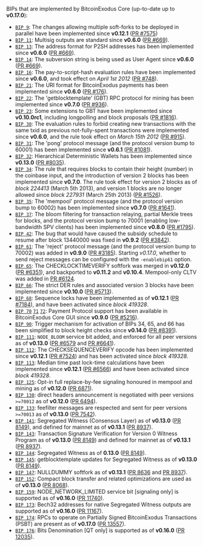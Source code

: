 BIPs that are implemented by BitcoinExodus Core (up-to-date up to **v0.17.0**):

* [`BIP 9`](https://github.com/bitcoinexodus/bips/blob/master/bip-0009.mediawiki): The changes allowing multiple soft-forks to be deployed in parallel have been implemented since **v0.12.1**  ([PR #7575](https://github.com/bitcoinexodus/bitcoinexodus/pull/7575))
* [`BIP 11`](https://github.com/bitcoinexodus/bips/blob/master/bip-0011.mediawiki): Multisig outputs are standard since **v0.6.0** ([PR #669](https://github.com/bitcoinexodus/bitcoinexodus/pull/669)).
* [`BIP 13`](https://github.com/bitcoinexodus/bips/blob/master/bip-0013.mediawiki): The address format for P2SH addresses has been implemented since **v0.6.0** ([PR #669](https://github.com/bitcoinexodus/bitcoinexodus/pull/669)).
* [`BIP 14`](https://github.com/bitcoinexodus/bips/blob/master/bip-0014.mediawiki): The subversion string is being used as User Agent since **v0.6.0** ([PR #669](https://github.com/bitcoinexodus/bitcoinexodus/pull/669)).
* [`BIP 16`](https://github.com/bitcoinexodus/bips/blob/master/bip-0016.mediawiki): The pay-to-script-hash evaluation rules have been implemented since **v0.6.0**, and took effect on *April 1st 2012* ([PR #748](https://github.com/bitcoinexodus/bitcoinexodus/pull/748)).
* [`BIP 21`](https://github.com/bitcoinexodus/bips/blob/master/bip-0021.mediawiki): The URI format for BitcoinExodus payments has been implemented since **v0.6.0** ([PR #176](https://github.com/bitcoinexodus/bitcoinexodus/pull/176)).
* [`BIP 22`](https://github.com/bitcoinexodus/bips/blob/master/bip-0022.mediawiki): The 'getblocktemplate' (GBT) RPC protocol for mining has been implemented since **v0.7.0** ([PR #936](https://github.com/bitcoinexodus/bitcoinexodus/pull/936)).
* [`BIP 23`](https://github.com/bitcoinexodus/bips/blob/master/bip-0023.mediawiki): Some extensions to GBT have been implemented since **v0.10.0rc1**, including longpolling and block proposals ([PR #1816](https://github.com/bitcoinexodus/bitcoinexodus/pull/1816)).
* [`BIP 30`](https://github.com/bitcoinexodus/bips/blob/master/bip-0030.mediawiki): The evaluation rules to forbid creating new transactions with the same txid as previous not-fully-spent transactions were implemented since **v0.6.0**, and the rule took effect on *March 15th 2012* ([PR #915](https://github.com/bitcoinexodus/bitcoinexodus/pull/915)).
* [`BIP 31`](https://github.com/bitcoinexodus/bips/blob/master/bip-0031.mediawiki): The 'pong' protocol message (and the protocol version bump to 60001) has been implemented since **v0.6.1** ([PR #1081](https://github.com/bitcoinexodus/bitcoinexodus/pull/1081)).
* [`BIP 32`](https://github.com/bitcoinexodus/bips/blob/master/bip-0032.mediawiki): Hierarchical Deterministic Wallets has been implemented since **v0.13.0** ([PR #8035](https://github.com/bitcoinexodus/bitcoinexodus/pull/8035)).
* [`BIP 34`](https://github.com/bitcoinexodus/bips/blob/master/bip-0034.mediawiki): The rule that requires blocks to contain their height (number) in the coinbase input, and the introduction of version 2 blocks has been implemented since **v0.7.0**. The rule took effect for version 2 blocks as of *block 224413* (March 5th 2013), and version 1 blocks are no longer allowed since *block 227931* (March 25th 2013) ([PR #1526](https://github.com/bitcoinexodus/bitcoinexodus/pull/1526)).
* [`BIP 35`](https://github.com/bitcoinexodus/bips/blob/master/bip-0035.mediawiki): The 'mempool' protocol message (and the protocol version bump to 60002) has been implemented since **v0.7.0** ([PR #1641](https://github.com/bitcoinexodus/bitcoinexodus/pull/1641)).
* [`BIP 37`](https://github.com/bitcoinexodus/bips/blob/master/bip-0037.mediawiki): The bloom filtering for transaction relaying, partial Merkle trees for blocks, and the protocol version bump to 70001 (enabling low-bandwidth SPV clients) has been implemented since **v0.8.0** ([PR #1795](https://github.com/bitcoinexodus/bitcoinexodus/pull/1795)).
* [`BIP 42`](https://github.com/bitcoinexodus/bips/blob/master/bip-0042.mediawiki): The bug that would have caused the subsidy schedule to resume after block 13440000 was fixed in **v0.9.2** ([PR #3842](https://github.com/bitcoinexodus/bitcoinexodus/pull/3842)).
* [`BIP 61`](https://github.com/bitcoinexodus/bips/blob/master/bip-0061.mediawiki): The 'reject' protocol message (and the protocol version bump to 70002) was added in **v0.9.0** ([PR #3185](https://github.com/bitcoinexodus/bitcoinexodus/pull/3185)). Starting *v0.17.0*, whether to send reject messages can be configured with the `-enablebip61` option.
* [`BIP 65`](https://github.com/bitcoinexodus/bips/blob/master/bip-0065.mediawiki): The CHECKLOCKTIMEVERIFY softfork was merged in **v0.12.0** ([PR #6351](https://github.com/bitcoinexodus/bitcoinexodus/pull/6351)), and backported to **v0.11.2** and **v0.10.4**. Mempool-only CLTV was added in [PR #6124](https://github.com/bitcoinexodus/bitcoinexodus/pull/6124).
* [`BIP 66`](https://github.com/bitcoinexodus/bips/blob/master/bip-0066.mediawiki): The strict DER rules and associated version 3 blocks have been implemented since **v0.10.0** ([PR #5713](https://github.com/bitcoinexodus/bitcoinexodus/pull/5713)).
* [`BIP 68`](https://github.com/bitcoinexodus/bips/blob/master/bip-0068.mediawiki): Sequence locks have been implemented as of **v0.12.1**  ([PR #7184](https://github.com/bitcoinexodus/bitcoinexodus/pull/7184)), and have been activated since *block 419328*.
* [`BIP 70`](https://github.com/bitcoinexodus/bips/blob/master/bip-0070.mediawiki) [`71`](https://github.com/bitcoinexodus/bips/blob/master/bip-0071.mediawiki) [`72`](https://github.com/bitcoinexodus/bips/blob/master/bip-0072.mediawiki): Payment Protocol support has been available in BitcoinExodus Core GUI since **v0.9.0** ([PR #5216](https://github.com/bitcoinexodus/bitcoinexodus/pull/5216)).
* [`BIP 90`](https://github.com/bitcoinexodus/bips/blob/master/bip-0090.mediawiki): Trigger mechanism for activation of BIPs 34, 65, and 66 has been simplified to block height checks since **v0.14.0** ([PR #8391](https://github.com/bitcoinexodus/bitcoinexodus/pull/8391)).
* [`BIP 111`](https://github.com/bitcoinexodus/bips/blob/master/bip-0111.mediawiki): `NODE_BLOOM` service bit added, and enforced for all peer versions as of **v0.13.0** ([PR #6579](https://github.com/bitcoinexodus/bitcoinexodus/pull/6579) and [PR #6641](https://github.com/bitcoinexodus/bitcoinexodus/pull/6641)).
* [`BIP 112`](https://github.com/bitcoinexodus/bips/blob/master/bip-0112.mediawiki): The CHECKSEQUENCEVERIFY opcode has been implemented since **v0.12.1** ([PR #7524](https://github.com/bitcoinexodus/bitcoinexodus/pull/7524)) and has been activated since *block 419328*.
* [`BIP 113`](https://github.com/bitcoinexodus/bips/blob/master/bip-0113.mediawiki): Median time past lock-time calculations have been implemented since **v0.12.1** ([PR #6566](https://github.com/bitcoinexodus/bitcoinexodus/pull/6566)) and have been activated since *block 419328*.
* [`BIP 125`](https://github.com/bitcoinexodus/bips/blob/master/bip-0125.mediawiki): Opt-in full replace-by-fee signaling honoured in mempool and mining as of **v0.12.0** ([PR 6871](https://github.com/bitcoinexodus/bitcoinexodus/pull/6871)).
* [`BIP 130`](https://github.com/bitcoinexodus/bips/blob/master/bip-0130.mediawiki): direct headers announcement is negotiated with peer versions `>=70012` as of **v0.12.0** ([PR 6494](https://github.com/bitcoinexodus/bitcoinexodus/pull/6494)).
* [`BIP 133`](https://github.com/bitcoinexodus/bips/blob/master/bip-0133.mediawiki): feefilter messages are respected and sent for peer versions `>=70013` as of **v0.13.0** ([PR 7542](https://github.com/bitcoinexodus/bitcoinexodus/pull/7542)).
* [`BIP 141`](https://github.com/bitcoinexodus/bips/blob/master/bip-0141.mediawiki): Segregated Witness (Consensus Layer) as of **v0.13.0** ([PR 8149](https://github.com/bitcoinexodus/bitcoinexodus/pull/8149)), and defined for mainnet as of **v0.13.1** ([PR 8937](https://github.com/bitcoinexodus/bitcoinexodus/pull/8937)).
* [`BIP 143`](https://github.com/bitcoinexodus/bips/blob/master/bip-0143.mediawiki): Transaction Signature Verification for Version 0 Witness Program as of **v0.13.0** ([PR 8149](https://github.com/bitcoinexodus/bitcoinexodus/pull/8149)) and defined for mainnet as of **v0.13.1** ([PR 8937](https://github.com/bitcoinexodus/bitcoinexodus/pull/8937)).
* [`BIP 144`](https://github.com/bitcoinexodus/bips/blob/master/bip-0144.mediawiki): Segregated Witness as of **0.13.0** ([PR 8149](https://github.com/bitcoinexodus/bitcoinexodus/pull/8149)).
* [`BIP 145`](https://github.com/bitcoinexodus/bips/blob/master/bip-0145.mediawiki): getblocktemplate updates for Segregated Witness as of **v0.13.0** ([PR 8149](https://github.com/bitcoinexodus/bitcoinexodus/pull/8149)).
* [`BIP 147`](https://github.com/bitcoinexodus/bips/blob/master/bip-0147.mediawiki): NULLDUMMY softfork as of **v0.13.1** ([PR 8636](https://github.com/bitcoinexodus/bitcoinexodus/pull/8636) and [PR 8937](https://github.com/bitcoinexodus/bitcoinexodus/pull/8937)).
* [`BIP 152`](https://github.com/bitcoinexodus/bips/blob/master/bip-0152.mediawiki): Compact block transfer and related optimizations are used as of **v0.13.0** ([PR 8068](https://github.com/bitcoinexodus/bitcoinexodus/pull/8068)).
* [`BIP 159`](https://github.com/bitcoinexodus/bips/blob/master/bip-0159.mediawiki): NODE_NETWORK_LIMITED service bit [signaling only] is supported as of **v0.16.0** ([PR 11740](https://github.com/bitcoinexodus/bitcoinexodus/pull/11740)).
* [`BIP 173`](https://github.com/bitcoinexodus/bips/blob/master/bip-0173.mediawiki): Bech32 addresses for native Segregated Witness outputs are supported as of **v0.16.0** ([PR 11167](https://github.com/bitcoinexodus/bitcoinexodus/pull/11167)).
* [`BIP 174`](https://github.com/bitcoinexodus/bips/blob/master/bip-0174.mediawiki): RPCs to operate on Partially Signed BitcoinExodus Transactions (PSBT) are present as of **v0.17.0** ([PR 13557](https://github.com/bitcoinexodus/bitcoinexodus/pull/13557)).
* [`BIP 176`](https://github.com/bitcoinexodus/bips/blob/master/bip-0176.mediawiki): Bits Denomination [QT only] is supported as of **v0.16.0** ([PR 12035](https://github.com/bitcoinexodus/bitcoinexodus/pull/12035)).

